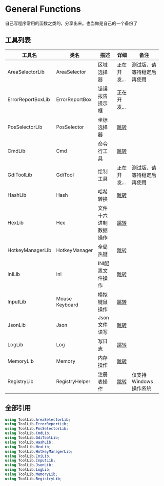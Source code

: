 # General Functions

自己写程序常用的函数之类的，分享出来。也当做是自己的一个备份了

## 工具列表

|工具名|类名|描述|详细|备注|
|-|-|-|-|-|
|AreaSelectorLib|AreaSelector|区域选择器|正在开发...|测试版，请等待稳定后再使用|
|ErrorReportBoxLib|ErrorReportBox|错误报告提示框|正在开发...||
|PosSelectorLib|PosSelector|坐标选择器|[跳转](/Wiki/PosSelectorLib.md)||
|CmdLib|Cmd|命令行工具|[跳转](/Wiki/CmdLib.md)||
|GdiToolLib|GdiTool|绘制工具|正在开发...|测试版，请等待稳定后再使用|
|HashLib|Hash|哈希转换|[跳转](/Wiki/HashLib.md)||
|HexLib|Hex|文件十六进制数据操作|[跳转](/Wiki/HexLib.md)||
|HotkeyManagerLib|HotkeyManager|全局热键|[跳转](/Wiki/HotkeyManagerLib.md)||
|IniLib|Ini|INI配置文件操作|[跳转](/Wiki/IniLib.md)||
|InputLib|Mouse Keyboard|模拟键鼠操作|[跳转](/Wiki/InputLib.md)||
|JsonLib|Json|Json文件读写|[跳转](/Wiki/JsonLib.md)||
|LogLib|Log|写日志|[跳转](/Wiki/LogLib.md)||
|MemoryLib|Memory|内存操作|[跳转](/Wiki/MemoryLib.md)||
|RegistryLib|RegistryHelper|注册表操作|[跳转](/Wiki/RegistryLib.md)|仅支持Windows操作系统|

## 全部引用

``` C#
using ToolLib.AreaSelectorLib;
using ToolLib.ErrorReportLib;
using ToolLib.PosSelectorLib;
using ToolLib.CmdLib;
using ToolLib.GdiToolLib;
using ToolLib.HashLib;
using ToolLib.HexLib;
using ToolLib.HotkeyManagerLib;
using ToolLib.IniLib;
using ToolLib.InputLib;
using ToolLib.JsonLib;
using ToolLib.LogLib;
using ToolLib.MemoryLib;
using ToolLib.RegistryLib;
```